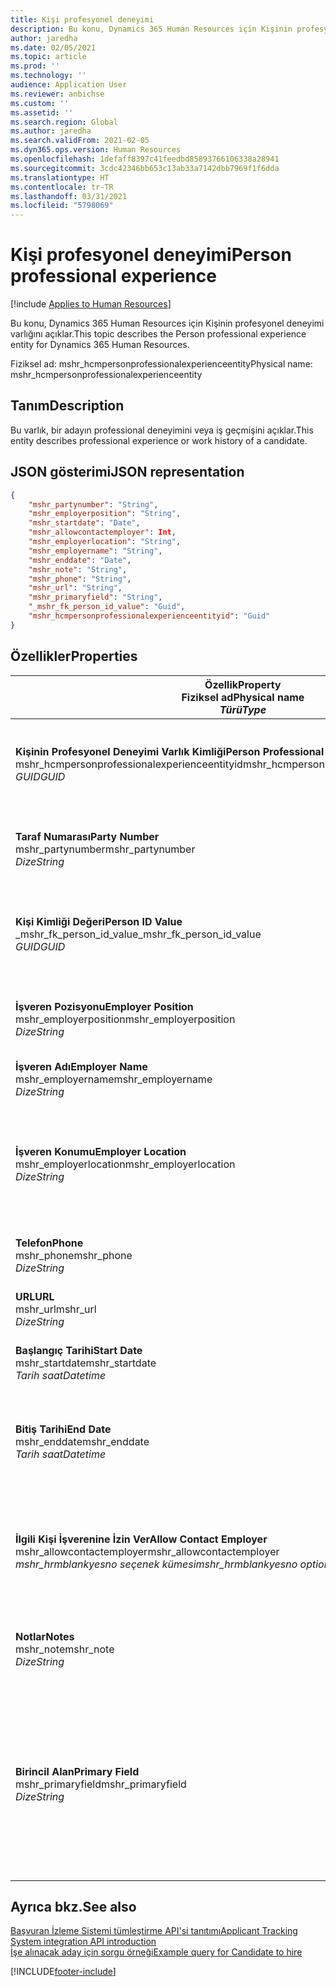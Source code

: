 ```yaml
---
title: Kişi profesyonel deneyimi
description: Bu konu, Dynamics 365 Human Resources için Kişinin profesyonel deneyimi varlığını açıklar.
author: jaredha
ms.date: 02/05/2021
ms.topic: article
ms.prod: ''
ms.technology: ''
audience: Application User
ms.reviewer: anbichse
ms.custom: ''
ms.assetid: ''
ms.search.region: Global
ms.author: jaredha
ms.search.validFrom: 2021-02-05
ms.dyn365.ops.version: Human Resources
ms.openlocfilehash: 1defaff8397c41feedbd85893766106338a28941
ms.sourcegitcommit: 3cdc42346bb653c13ab33a7142dbb7969f1f6dda
ms.translationtype: HT
ms.contentlocale: tr-TR
ms.lasthandoff: 03/31/2021
ms.locfileid: "5798069"
---
```

# <a name="person-professional-experience"></a><span data-ttu-id="1c450-103">Kişi profesyonel deneyimi</span><span class="sxs-lookup"><span data-stu-id="1c450-103">Person professional experience</span></span>

[!include [Applies to Human Resources](../includes/applies-to-hr.md)]

<span data-ttu-id="1c450-104">Bu konu, Dynamics 365 Human Resources için Kişinin profesyonel deneyimi varlığını açıklar.</span><span class="sxs-lookup"><span data-stu-id="1c450-104">This topic describes the Person professional experience entity for Dynamics 365 Human Resources.</span></span>

<span data-ttu-id="1c450-105">Fiziksel ad: mshr_hcmpersonprofessionalexperienceentity</span><span class="sxs-lookup"><span data-stu-id="1c450-105">Physical name: mshr_hcmpersonprofessionalexperienceentity</span></span>

## <a name="description"></a><span data-ttu-id="1c450-106">Tanım</span><span class="sxs-lookup"><span data-stu-id="1c450-106">Description</span></span>

<span data-ttu-id="1c450-107">Bu varlık, bir adayın professional deneyimini veya iş geçmişini açıklar.</span><span class="sxs-lookup"><span data-stu-id="1c450-107">This entity describes professional experience or work history of a candidate.</span></span>

## <a name="json-representation"></a><span data-ttu-id="1c450-108">JSON gösterimi</span><span class="sxs-lookup"><span data-stu-id="1c450-108">JSON representation</span></span>

```json
{
    "mshr_partynumber": "String",
    "mshr_employerposition": "String",
    "mshr_startdate": "Date",
    "mshr_allowcontactemployer": Int,
    "mshr_employerlocation": "String",
    "mshr_employername": "String",
    "mshr_enddate": "Date",
    "mshr_note": "String",
    "mshr_phone": "String",
    "mshr_url": "String",
    "mshr_primaryfield": "String",
    "_mshr_fk_person_id_value": "Guid",
    "mshr_hcmpersonprofessionalexperienceentityid": "Guid"
}
```

## <a name="properties"></a><span data-ttu-id="1c450-109">Özellikler</span><span class="sxs-lookup"><span data-stu-id="1c450-109">Properties</span></span>

| <span data-ttu-id="1c450-110">Özellik</span><span class="sxs-lookup"><span data-stu-id="1c450-110">Property</span></span><br><span data-ttu-id="1c450-111">**Fiziksel ad**</span><span class="sxs-lookup"><span data-stu-id="1c450-111">**Physical name**</span></span><br><span data-ttu-id="1c450-112">**_Türü_**</span><span class="sxs-lookup"><span data-stu-id="1c450-112">**_Type_**</span></span> | <span data-ttu-id="1c450-113">Kullan</span><span class="sxs-lookup"><span data-stu-id="1c450-113">Use</span></span> | <span data-ttu-id="1c450-114">Tanım</span><span class="sxs-lookup"><span data-stu-id="1c450-114">Description</span></span> |
| --- | --- | --- |
| <span data-ttu-id="1c450-115">**Kişinin Profesyonel Deneyimi Varlık Kimliği**</span><span class="sxs-lookup"><span data-stu-id="1c450-115">**Person Professional Experience Entity ID**</span></span><br><span data-ttu-id="1c450-116">mshr_hcmpersonprofessionalexperienceentityid</span><span class="sxs-lookup"><span data-stu-id="1c450-116">mshr_hcmpersonprofessionalexperienceentityid</span></span><br><span data-ttu-id="1c450-117">*GUID*</span><span class="sxs-lookup"><span data-stu-id="1c450-117">*GUID*</span></span> | <span data-ttu-id="1c450-118">Salt okunur</span><span class="sxs-lookup"><span data-stu-id="1c450-118">Read-only</span></span><br><span data-ttu-id="1c450-119">Gerekli</span><span class="sxs-lookup"><span data-stu-id="1c450-119">Required</span></span> | <span data-ttu-id="1c450-120">Varlık kaydı için sistem tarafından oluşturulan benzersiz tanımlayıcı.</span><span class="sxs-lookup"><span data-stu-id="1c450-120">System-generated unique identifier for the entity record.</span></span> |
| <span data-ttu-id="1c450-121">**Taraf Numarası**</span><span class="sxs-lookup"><span data-stu-id="1c450-121">**Party Number**</span></span><br><span data-ttu-id="1c450-122">mshr_partynumber</span><span class="sxs-lookup"><span data-stu-id="1c450-122">mshr_partynumber</span></span><br><span data-ttu-id="1c450-123">*Dize*</span><span class="sxs-lookup"><span data-stu-id="1c450-123">*String*</span></span> | <span data-ttu-id="1c450-124">Okuma/yazma</span><span class="sxs-lookup"><span data-stu-id="1c450-124">Read/write</span></span><br><span data-ttu-id="1c450-125">Gerekli</span><span class="sxs-lookup"><span data-stu-id="1c450-125">Required</span></span> | <span data-ttu-id="1c450-126">Aday için kişi kaydının benzersiz tanıtıcısı.</span><span class="sxs-lookup"><span data-stu-id="1c450-126">Unique identifier of the person record for the candidate.</span></span> |
| <span data-ttu-id="1c450-127">**Kişi Kimliği Değeri**</span><span class="sxs-lookup"><span data-stu-id="1c450-127">**Person ID Value**</span></span><br><span data-ttu-id="1c450-128">_mshr_fk_person_id_value</span><span class="sxs-lookup"><span data-stu-id="1c450-128">_mshr_fk_person_id_value</span></span><br><span data-ttu-id="1c450-129">*GUID*</span><span class="sxs-lookup"><span data-stu-id="1c450-129">*GUID*</span></span> | <span data-ttu-id="1c450-130">Salt okunur</span><span class="sxs-lookup"><span data-stu-id="1c450-130">Read-only</span></span><br><span data-ttu-id="1c450-131">Gerekli</span><span class="sxs-lookup"><span data-stu-id="1c450-131">Required</span></span><br><span data-ttu-id="1c450-132">Yabancı anahtar: mshr_dirpersonentity içindeki mshr_dirpersonentityid</span><span class="sxs-lookup"><span data-stu-id="1c450-132">Foreign key: mshr_dirpersonentityid of mshr_dirpersonentity</span></span> | <span data-ttu-id="1c450-133">Kişi varlık kaydı için sistem tarafından oluşturulan benzersiz tanımlayıcı.</span><span class="sxs-lookup"><span data-stu-id="1c450-133">System-generated unique identifier of the person entity record.</span></span> |
| <span data-ttu-id="1c450-134">**İşveren Pozisyonu**</span><span class="sxs-lookup"><span data-stu-id="1c450-134">**Employer Position**</span></span><br><span data-ttu-id="1c450-135">mshr_employerposition</span><span class="sxs-lookup"><span data-stu-id="1c450-135">mshr_employerposition</span></span><br><span data-ttu-id="1c450-136">*Dize*</span><span class="sxs-lookup"><span data-stu-id="1c450-136">*String*</span></span> | <span data-ttu-id="1c450-137">Okuma/yazma</span><span class="sxs-lookup"><span data-stu-id="1c450-137">Read/write</span></span><br><span data-ttu-id="1c450-138">Gerekli</span><span class="sxs-lookup"><span data-stu-id="1c450-138">Required</span></span> | <span data-ttu-id="1c450-139">Adayın çalıştığı sıradaki pozisyonun unvanı.</span><span class="sxs-lookup"><span data-stu-id="1c450-139">The position title held by the candidate while under employment.</span></span> |
| <span data-ttu-id="1c450-140">**İşveren Adı**</span><span class="sxs-lookup"><span data-stu-id="1c450-140">**Employer Name**</span></span><br><span data-ttu-id="1c450-141">mshr_employername</span><span class="sxs-lookup"><span data-stu-id="1c450-141">mshr_employername</span></span><br><span data-ttu-id="1c450-142">*Dize*</span><span class="sxs-lookup"><span data-stu-id="1c450-142">*String*</span></span> | <span data-ttu-id="1c450-143">Okuma/yazma</span><span class="sxs-lookup"><span data-stu-id="1c450-143">Read/write</span></span><br><span data-ttu-id="1c450-144">Gerekli</span><span class="sxs-lookup"><span data-stu-id="1c450-144">Required</span></span> | <span data-ttu-id="1c450-145">İşverenin adı.</span><span class="sxs-lookup"><span data-stu-id="1c450-145">The name of the employer.</span></span> |
| <span data-ttu-id="1c450-146">**İşveren Konumu**</span><span class="sxs-lookup"><span data-stu-id="1c450-146">**Employer Location**</span></span><br><span data-ttu-id="1c450-147">mshr_employerlocation</span><span class="sxs-lookup"><span data-stu-id="1c450-147">mshr_employerlocation</span></span><br><span data-ttu-id="1c450-148">*Dize*</span><span class="sxs-lookup"><span data-stu-id="1c450-148">*String*</span></span> | <span data-ttu-id="1c450-149">Okuma/yazma</span><span class="sxs-lookup"><span data-stu-id="1c450-149">Read/write</span></span><br><span data-ttu-id="1c450-150">İsteğe bağlı</span><span class="sxs-lookup"><span data-stu-id="1c450-150">Optional</span></span> | <span data-ttu-id="1c450-151">İşverenin konumu.</span><span class="sxs-lookup"><span data-stu-id="1c450-151">The employer’s location.</span></span> <span data-ttu-id="1c450-152">Maks. uzunluk: 60.</span><span class="sxs-lookup"><span data-stu-id="1c450-152">Max length: 60.</span></span> <span data-ttu-id="1c450-153">Tanımlanmış veya gerekli belirli bir biçim yok.</span><span class="sxs-lookup"><span data-stu-id="1c450-153">No specific format defined or required.</span></span> |
| <span data-ttu-id="1c450-154">**Telefon**</span><span class="sxs-lookup"><span data-stu-id="1c450-154">**Phone**</span></span><br><span data-ttu-id="1c450-155">mshr_phone</span><span class="sxs-lookup"><span data-stu-id="1c450-155">mshr_phone</span></span><br><span data-ttu-id="1c450-156">*Dize*</span><span class="sxs-lookup"><span data-stu-id="1c450-156">*String*</span></span> | <span data-ttu-id="1c450-157">Okuma/yazma</span><span class="sxs-lookup"><span data-stu-id="1c450-157">Read/write</span></span><br><span data-ttu-id="1c450-158">İsteğe bağlı</span><span class="sxs-lookup"><span data-stu-id="1c450-158">Optional</span></span> | <span data-ttu-id="1c450-159">İşverenin telefon numarası.</span><span class="sxs-lookup"><span data-stu-id="1c450-159">The employer’s phone number.</span></span> |
| <span data-ttu-id="1c450-160">**URL**</span><span class="sxs-lookup"><span data-stu-id="1c450-160">**URL**</span></span><br><span data-ttu-id="1c450-161">mshr_url</span><span class="sxs-lookup"><span data-stu-id="1c450-161">mshr_url</span></span><br><span data-ttu-id="1c450-162">*Dize*</span><span class="sxs-lookup"><span data-stu-id="1c450-162">*String*</span></span> | <span data-ttu-id="1c450-163">Okuma/yazma</span><span class="sxs-lookup"><span data-stu-id="1c450-163">Read/write</span></span><br><span data-ttu-id="1c450-164">İsteğe bağlı</span><span class="sxs-lookup"><span data-stu-id="1c450-164">Optional</span></span> | <span data-ttu-id="1c450-165">İşverenin web sitesinin URL'si.</span><span class="sxs-lookup"><span data-stu-id="1c450-165">The URL of the employer’s website.</span></span> |
| <span data-ttu-id="1c450-166">**Başlangıç Tarihi**</span><span class="sxs-lookup"><span data-stu-id="1c450-166">**Start Date**</span></span><br><span data-ttu-id="1c450-167">mshr_startdate</span><span class="sxs-lookup"><span data-stu-id="1c450-167">mshr_startdate</span></span><br><span data-ttu-id="1c450-168">*Tarih saat*</span><span class="sxs-lookup"><span data-stu-id="1c450-168">*Datetime*</span></span> | <span data-ttu-id="1c450-169">Okuma/yazma</span><span class="sxs-lookup"><span data-stu-id="1c450-169">Read/write</span></span><br><span data-ttu-id="1c450-170">Gerekli</span><span class="sxs-lookup"><span data-stu-id="1c450-170">Required</span></span> | <span data-ttu-id="1c450-171">Adayın işe başlama tarihi.</span><span class="sxs-lookup"><span data-stu-id="1c450-171">The start date of the candidate’s employment.</span></span> |
| <span data-ttu-id="1c450-172">**Bitiş Tarihi**</span><span class="sxs-lookup"><span data-stu-id="1c450-172">**End Date**</span></span><br><span data-ttu-id="1c450-173">mshr_enddate</span><span class="sxs-lookup"><span data-stu-id="1c450-173">mshr_enddate</span></span><br><span data-ttu-id="1c450-174">*Tarih saat*</span><span class="sxs-lookup"><span data-stu-id="1c450-174">*Datetime*</span></span> | <span data-ttu-id="1c450-175">Okuma/yazma</span><span class="sxs-lookup"><span data-stu-id="1c450-175">Read/write</span></span><br><span data-ttu-id="1c450-176">İsteğe bağlı</span><span class="sxs-lookup"><span data-stu-id="1c450-176">Optional</span></span> | <span data-ttu-id="1c450-177">Adayın işten çıkış tarihi veya aday hala burada çalışıyorsa null.</span><span class="sxs-lookup"><span data-stu-id="1c450-177">The end date of the candidate’s employment, or null if the candidate is still employed here.</span></span> |
| <span data-ttu-id="1c450-178">**İlgili Kişi İşverenine İzin Ver**</span><span class="sxs-lookup"><span data-stu-id="1c450-178">**Allow Contact Employer**</span></span><br><span data-ttu-id="1c450-179">mshr_allowcontactemployer</span><span class="sxs-lookup"><span data-stu-id="1c450-179">mshr_allowcontactemployer</span></span><br><span data-ttu-id="1c450-180">*mshr_hrmblankyesno seçenek kümesi*</span><span class="sxs-lookup"><span data-stu-id="1c450-180">*mshr_hrmblankyesno option set*</span></span> | <span data-ttu-id="1c450-181">Okuma/yazma</span><span class="sxs-lookup"><span data-stu-id="1c450-181">Read/write</span></span><br><span data-ttu-id="1c450-182">İsteğe bağlı</span><span class="sxs-lookup"><span data-stu-id="1c450-182">Optional</span></span> | <span data-ttu-id="1c450-183">Adayın önceki işverenle iletişime geçmesine izin verip vermediğini gösterir.</span><span class="sxs-lookup"><span data-stu-id="1c450-183">Signifies whether the candidate allows contacting the previous employer.</span></span> |
| <span data-ttu-id="1c450-184">**Notlar**</span><span class="sxs-lookup"><span data-stu-id="1c450-184">**Notes**</span></span><br><span data-ttu-id="1c450-185">mshr_note</span><span class="sxs-lookup"><span data-stu-id="1c450-185">mshr_note</span></span><br><span data-ttu-id="1c450-186">*Dize*</span><span class="sxs-lookup"><span data-stu-id="1c450-186">*String*</span></span> | <span data-ttu-id="1c450-187">Okuma/yazma</span><span class="sxs-lookup"><span data-stu-id="1c450-187">Read/write</span></span><br><span data-ttu-id="1c450-188">İsteğe bağlı</span><span class="sxs-lookup"><span data-stu-id="1c450-188">Optional</span></span> | <span data-ttu-id="1c450-189">İşe alan veya işe alma yöneticisinin kullanımına yönelik notlar.</span><span class="sxs-lookup"><span data-stu-id="1c450-189">Notes for use by the recruiter or hiring manager.</span></span> |
| <span data-ttu-id="1c450-190">**Birincil Alan**</span><span class="sxs-lookup"><span data-stu-id="1c450-190">**Primary Field**</span></span><br><span data-ttu-id="1c450-191">mshr_primaryfield</span><span class="sxs-lookup"><span data-stu-id="1c450-191">mshr_primaryfield</span></span><br><span data-ttu-id="1c450-192">*Dize*</span><span class="sxs-lookup"><span data-stu-id="1c450-192">*String*</span></span> | <span data-ttu-id="1c450-193">Salt okunur</span><span class="sxs-lookup"><span data-stu-id="1c450-193">Read-only</span></span><br><span data-ttu-id="1c450-194">Gerekli</span><span class="sxs-lookup"><span data-stu-id="1c450-194">Required</span></span> | <span data-ttu-id="1c450-195">Varlık kaydının birincil tanımlayıcısı olarak kullanılan alan.</span><span class="sxs-lookup"><span data-stu-id="1c450-195">Field used as a primary identifier of the entity record.</span></span> <span data-ttu-id="1c450-196">Taraf numarası, başlangıç tarihi, işveren pozisyonu ve işveren adının birleşimi.</span><span class="sxs-lookup"><span data-stu-id="1c450-196">Combination of party number, start date, employer position, and employer name.</span></span> |

## <a name="see-also"></a><span data-ttu-id="1c450-197">Ayrıca bkz.</span><span class="sxs-lookup"><span data-stu-id="1c450-197">See also</span></span>

[<span data-ttu-id="1c450-198">Başvuran İzleme Sistemi tümleştirme API'si tanıtımı</span><span class="sxs-lookup"><span data-stu-id="1c450-198">Applicant Tracking System integration API introduction</span></span>](hr-admin-integration-ats-api-introduction.md)<br>
[<span data-ttu-id="1c450-199">İşe alınacak aday için sorgu örneği</span><span class="sxs-lookup"><span data-stu-id="1c450-199">Example query for Candidate to hire</span></span>](hr-admin-integration-ats-api-candidate-to-hire-example-query.md)



[!INCLUDE[footer-include](../includes/footer-banner.md)]